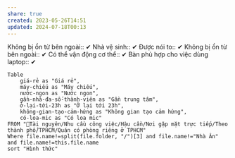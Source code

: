 ```yaml
---
share: true
created: 2023-05-26T14:51
updated: 2024-07-18T00:13
---
```

Không bị ồn từ bên ngoài:: ✔
Nhà vệ sinh:: ✔
Được nói to:: ✔
Không bị ồn từ bên ngoài:: ✔
Có thể vận động cơ thể:: ✔
Bàn phù hợp cho việc dùng laptop:: ✔

```dataview
Table 
	giá-rẻ as "Giá rẻ", 
	máy-chiếu as "Máy chiếu",
	nước-ngon as "Nước ngon", 
	gần-nhà-đa-số-thành-viên as "Gần trung tâm", 
	ở-lại-tới-23h as "Ở lại tới 23h", 
	không-gian-tạo-cảm-hứng as "Không gian tạo cảm hứng", 
	có-loa-mic as "Có loa mic"
FROM "📜Tài nguyên/Nhu cầu công việc/Hậu cần/Nơi gặp mặt trực tiếp/Theo thành phố/TPHCM/Quán có phòng riêng ở TPHCM"
Where file.name!=split(file.folder, "/")[3] and file.name!="Nhà Ân" and file.name!=this.file.name
sort "Hình thức" 
```
